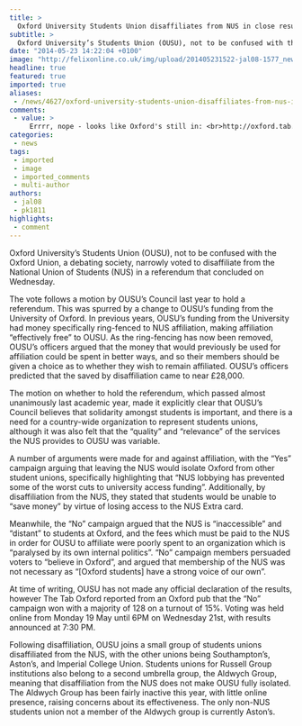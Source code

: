 ```yaml
---
title: >
  Oxford University Students Union disaffiliates from NUS in close result
subtitle: >
  Oxford University’s Students Union (OUSU), not to be confused with the Oxford Union, a debating society, narrowly voted to disaffiliate from the National Union of Students (NUS) in a referendum that concluded on Wednesday.
date: "2014-05-23 14:22:04 +0100"
image: "http://felixonline.co.uk/img/upload/201405231522-jal08-1577_news_oxford.jpg"
headline: true
featured: true
imported: true
aliases:
 - /news/4627/oxford-university-students-union-disaffiliates-from-nus-in-close-result
comments:
 - value: >
     Errrr, nope - looks like Oxford's still in: <br>http://oxford.tab.co.uk/2014/05/24/1000-tampered-votes-reportedly-cast-in-nus-referendum/,I thought the vote was invalidated under allegations that people had been able to vote more than once,This is true, the article was not published timely on the website.,As in the article stating that the vote was invalidated.
categories:
 - news
tags:
 - imported
 - image
 - imported_comments
 - multi-author
authors:
 - jal08
 - pk1811
highlights:
 - comment
---
```


Oxford University’s Students Union (OUSU), not to be confused with the Oxford Union, a debating society, narrowly voted to disaffiliate from the National Union of Students (NUS) in a referendum that concluded on Wednesday.

The vote follows a motion by OUSU’s Council last year to hold a referendum. This was spurred by a change to OUSU’s funding from the University of Oxford. In previous years, OUSU’s funding from the University had money specifically ring-fenced to NUS affiliation, making affiliation “effectively free” to OUSU. As the ring-fencing has now been removed, OUSU’s officers argued that the money that would previously be used for affiliation could be spent in better ways, and so their members should be given a choice as to whether they wish to remain affiliated. OUSU’s officers predicted that the saved by disaffiliation came to near £28,000.

The motion on whether to hold the referendum, which passed almost unanimously last academic year, made it explicitly clear that OUSU’s Council believes that solidarity amongst students is important, and there is a need for a country-wide organization to represent students unions, although it was also felt that the “quality” and “relevance” of the services the NUS provides to OUSU was variable.

A number of arguments were made for and against affiliation, with the “Yes” campaign arguing that leaving the NUS would isolate Oxford from other student unions, specifically highlighting that “NUS lobbying has prevented some of the worst cuts to university access funding”. Additionally, by disaffiliation from the NUS, they stated that students would be unable to “save money” by virtue of losing access to the NUS Extra card.

Meanwhile, the “No” campaign argued that the NUS is “inaccessible” and “distant” to students at Oxford, and the fees which must be paid to the NUS in order for OUSU to affiliate were poorly spent to an organization which is “paralysed by its own internal politics”. “No” campaign members persuaded voters to “believe in Oxford”, and argued that membership of the NUS was not necessary as “[Oxford students] have a strong voice of our own”.

At time of writing, OUSU has not made any official declaration of the results, however The Tab Oxford reported from an Oxford pub that the “No” campaign won with a majority of 128 on a turnout of 15%. Voting was held online from Monday 19 May until 6PM on Wednesday 21st, with results announced at 7:30 PM.

Following disaffiliation, OUSU joins a small group of students unions disaffiliated from the NUS, with the other unions being Southampton’s, Aston’s, and Imperial College Union. Students unions for Russell Group institutions also belong to a second umbrella group, the Aldwych Group, meaning that disaffiliation from the NUS does not make OUSU fully isolated. The Aldwych Group has been fairly inactive this year, with little online presence, raising concerns about its effectiveness. The only non-NUS students union not a member of the Aldwych group is currently Aston’s.
